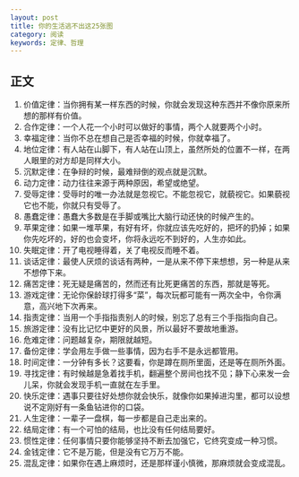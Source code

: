 ```yaml
---
layout: post
title: 你的生活逃不出这25张图
category: 阅读
keywords: 定律、哲理
---
```


## 正文

1. 价值定律：当你拥有某一样东西的时候，你就会发现这种东西并不像你原来所想的那样有价值。
2. 合作定律：一个人花一个小时可以做好的事情，两个人就要两个小时。 
3. 幸福定律：当你不总在想自己是否幸福的时候，你就幸福了。
4. 地位定律：有人站在山脚下，有人站在山顶上，虽然所处的位置不一样，在两人眼里的对方却是同样大小。
5. 沉默定律：在争辩的时候，最难辩倒的观点就是沉默。
5. 动力定律：动力往往来源于两种原因，希望或绝望。
6. 受辱定律：受辱时的唯一办法就是忽视它。不能忽视它，就藐视它。如果藐视它也不能，你就只有受辱了。
7. 愚蠢定律：愚蠢大多数是在手脚或嘴比大脑行动还快的时候产生的。
8. 苹果定律：如果一堆苹果，有好有坏，你就应该先吃好的，把坏的扔掉；如果你先吃坏的，好的也会变坏，你将永远吃不到好的，人生亦如此。
9. 失眠定律：开了电视睡得着，关了电视反而睡不着。
10. 谈话定律：最使人厌烦的谈话有两种，一是从来不停下来想想，另一种是从来不想停下来。
11. 痛苦定律：死无疑是痛苦的，然而还有比死更痛苦的东西，那就是等死。
13. 游戏定律：无论你保龄球打得多“菜”，每次玩都可能有一两次全中，令你满意，高兴地下次再来。
14. 指责定律：当用一个手指指责别人的时候，别忘了总有三个手指指向自己。
15. 旅游定律：没有比记忆中更好的风景，所以最好不要故地重游。
16. 危难定律：问题越复杂，期限就越短。
17. 备份定律：学会用左手做一些事情，因为右手不是永远都管用。
18. 时间定律：一分钟有多长？这要看，你是蹲在厕所里面，还是等在厕所外面。
19. 寻找定律：有时候越是急着找手机，翻遍整个房间也找不见；静下心来发一会儿呆，你就会发现手机一直就在左手里。
19. 快乐定律：遇事只要往好处想你就会快乐，就像你如果掉进沟里，都可以设想说不定刚好有一条鱼钻进你的口袋。
20. 人生定律：一辈子一盘棋，每一步都是自己走出来的。
21. 结局定律：有一个可怕的结局，也比没有任何结局要好。
22. 惯性定律：任何事情只要你能够坚持不断去加强它，它终究变成一种习惯。
23. 金钱定律：它不是万能，但是没有它万万不能。
24. 混乱定律：如果你在遇上麻烦时，还是那样谨小慎微，那麻烦就会变成混乱。

























